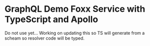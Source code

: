 # GraphQL Demo Foxx Service with TypeScript and Apollo
Do not use yet... Working on updating this so TS will generate from a scheam so resolver code will be typed. 
